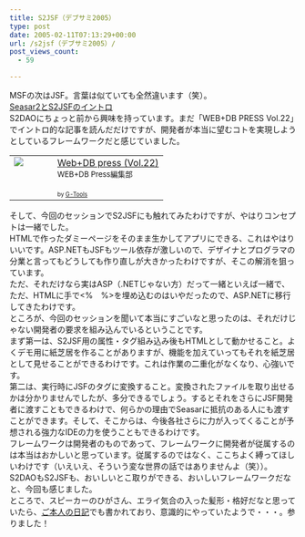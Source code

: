 ```yaml
---
title: S2JSF（デブサミ2005）
type: post
date: 2005-02-11T07:13:29+00:00
url: /s2jsf（デブサミ2005）/
post_views_count:
  - 59

---
```

MSFの次はJSF。言葉は似ていても全然違います（笑）。  
[Seasar2とS2JSFのイントロ][1]  
S2DAOにちょっと前から興味を持っています。まだ「WEB+DB PRESS Vol.22」でイントロ的な記事を読んだだけですが、開発者が本当に望むコトを実現しようとしているフレームワークだと感じていました。

<table  border="0" cellpadding="5">
  <tr>
    <td valign="top" width="60">
      <a href="http://www.amazon.co.jp/exec/obidos/ASIN/4774120979/konnokiyotaka-22/ref=nosim/" target="_blank"><img src="https://i0.wp.com/images-jp.amazon.com/images/P/4774120979.09.THUMBZZZ.jpg" border="0" data-recalc-dims="1" /></a>
    </td>
    <td valign="top">
      <a href="http://www.amazon.co.jp/exec/obidos/ASIN/4774120979/konnokiyotaka-22/ref=nosim/" target="_blank">Web+DB press (Vol.22)</a><br /><font size="-1">WEB+DB Press編集部<br /></font><br /><font size="-2">by <a href="http://www.goodpic.com/mt/aws/">G-Tools</a></font>
    </td>
  </tr>
</table>

そして、今回のセッションでS2JSFにも触れてみたわけですが、やはりコンセプトは一緒でした。  
HTMLで作ったダミーページをそのまま生かしてアプリにできる、これはやはりいいです。ASP.NETもJSFもツール依存が激しいので、デザイナとプログラマの分業と言ってもどうしても作り直しが大きかったわけですが、そこの解消を狙っています。  
ただ、それだけなら実はASP（.NETじゃない方）だって一緒といえば一緒で、ただ、HTMLに手で<%　%>を埋め込むのはいやだったので、ASP.NETに移行してきたわけです。  
ところが、今回のセッションを聞いて本当にすごいなと思ったのは、それだけじゃない開発者の要求を組み込んでいるということです。  
まず第一は、S2JSF用の属性・タグ組み込み後もHTMLとして動かせること。よくデモ用に紙芝居を作ることがありますが、機能を加えていってもそれを紙芝居として見せることができるわけです。これは作業の二重化がなくなり、心強いです。  
第二は、実行時にJSFのタグに変換すること。変換されたファイルを取り出せるかは分かりませんでしたが、多分できるでしょう。するとそれをさらにJSF開発者に渡すこともできるわけで、何らかの理由でSeasarに抵抗のある人にも渡すことができます。そして、そこからは、今後各社さらに力が入ってくることが予想される強力なIDEの力を使うこともできるわけです。  
フレームワークは開発者のものであって、フレームワークに開発者が従属するのは本当はおかしいと思っています。従属するのではなく、ここちよく縛ってほしいわけです（いえいえ、そういう変な世界の話ではありませんよ（笑））。  
S2DAOもS2JSFも、おいしいとこ取りができる、おいしいフレームワークだなと、今回も感じました。  
ところで、スピーカーのひがさん、エライ気合の入った髪形・格好だなと思っていたら、[ご本人の日記][2]でも書かれており、意識的にやっていたようで・・・。参りました！

 [1]: http://www.seshop.com/event/dev/timetable/Default.asp?mode=detail&eid=42&sid=203&tr=01%5FJava%2FJ2EE
 [2]: http://d.hatena.ne.jp/higayasuo/20050204#1107495557